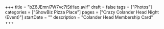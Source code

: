 +++
title = "bZ6JEmnl7W7vc7iStHao.avif"
draft = false
tags = ["Photos"]
categories = ["ShowBiz Pizza Place"]
pages = ["Crazy Colander Head Night (Event)"]
startDate = ""
description = "Colander Head Membership Card"
+++
